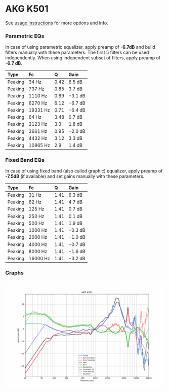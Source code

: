# AKG K501
See [usage instructions](https://github.com/jaakkopasanen/AutoEq#usage) for more options and info.

### Parametric EQs
In case of using parametric equalizer, apply preamp of **-6.7dB** and build filters manually
with these parameters. The first 5 filters can be used independently.
When using independent subset of filters, apply preamp of **-6.7 dB**.

| Type    | Fc       |    Q | Gain    |
|:--------|:---------|:-----|:--------|
| Peaking | 34 Hz    | 0.42 | 6.5 dB  |
| Peaking | 737 Hz   | 0.85 | 3.7 dB  |
| Peaking | 1110 Hz  | 0.69 | -3.1 dB |
| Peaking | 6270 Hz  | 6.12 | -6.7 dB |
| Peaking | 19331 Hz | 0.71 | -6.4 dB |
| Peaking | 64 Hz    | 3.48 | 0.7 dB  |
| Peaking | 2123 Hz  | 3.3  | 1.8 dB  |
| Peaking | 3661 Hz  | 0.95 | -2.0 dB |
| Peaking | 4432 Hz  | 3.12 | 3.3 dB  |
| Peaking | 10865 Hz | 2.9  | 1.4 dB  |

### Fixed Band EQs
In case of using fixed band (also called graphic) equalizer, apply preamp of **-7.5dB**
(if available) and set gains manually with these parameters.

| Type    | Fc       |    Q | Gain    |
|:--------|:---------|:-----|:--------|
| Peaking | 31 Hz    | 1.41 | 6.3 dB  |
| Peaking | 62 Hz    | 1.41 | 4.7 dB  |
| Peaking | 125 Hz   | 1.41 | 0.7 dB  |
| Peaking | 250 Hz   | 1.41 | 0.1 dB  |
| Peaking | 500 Hz   | 1.41 | 1.9 dB  |
| Peaking | 1000 Hz  | 1.41 | -0.3 dB |
| Peaking | 2000 Hz  | 1.41 | -1.0 dB |
| Peaking | 4000 Hz  | 1.41 | -0.7 dB |
| Peaking | 8000 Hz  | 1.41 | -1.6 dB |
| Peaking | 16000 Hz | 1.41 | -3.2 dB |

### Graphs
![](./AKG%20K501.png)